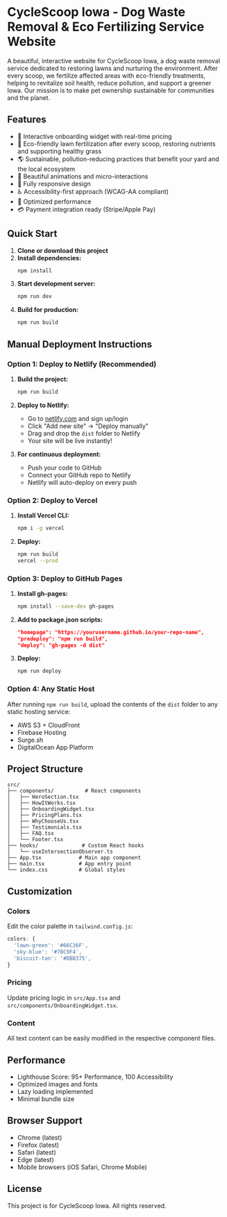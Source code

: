 # CycleScoop Iowa - Dog Waste Removal & Eco Fertilizing Service Website

A beautiful, interactive website for CycleScoop Iowa, a dog waste removal service dedicated to restoring lawns and nurturing the environment. After every scoop, we fertilize affected areas with eco-friendly treatments, helping to revitalize soil health, reduce pollution, and support a greener Iowa. Our mission is to make pet ownership sustainable for communities and the planet.

## Features

- 🐾 Interactive onboarding widget with real-time pricing
- 🌱 Eco-friendly lawn fertilization after every scoop, restoring nutrients and supporting healthy grass
- 🌎 Sustainable, pollution-reducing practices that benefit your yard and the local ecosystem
- 🎨 Beautiful animations and micro-interactions
- 📱 Fully responsive design
- ♿ Accessibility-first approach (WCAG-AA compliant)
- 🚀 Optimized performance
- 💳 Payment integration ready (Stripe/Apple Pay)

## Quick Start

1. **Clone or download this project**
2. **Install dependencies:**
   ```bash
   npm install
   ```
3. **Start development server:**
   ```bash
   npm run dev
   ```
4. **Build for production:**
   ```bash
   npm run build
   ```

## Manual Deployment Instructions

### Option 1: Deploy to Netlify (Recommended)

1. **Build the project:**
   ```bash
   npm run build
   ```

2. **Deploy to Netlify:**
   - Go to [netlify.com](https://netlify.com) and sign up/login
   - Click "Add new site" → "Deploy manually"
   - Drag and drop the `dist` folder to Netlify
   - Your site will be live instantly!

3. **For continuous deployment:**
   - Push your code to GitHub
   - Connect your GitHub repo to Netlify
   - Netlify will auto-deploy on every push

### Option 2: Deploy to Vercel

1. **Install Vercel CLI:**
   ```bash
   npm i -g vercel
   ```

2. **Deploy:**
   ```bash
   npm run build
   vercel --prod
   ```

### Option 3: Deploy to GitHub Pages

1. **Install gh-pages:**
   ```bash
   npm install --save-dev gh-pages
   ```

2. **Add to package.json scripts:**
   ```json
   "homepage": "https://yourusername.github.io/your-repo-name",
   "predeploy": "npm run build",
   "deploy": "gh-pages -d dist"
   ```

3. **Deploy:**
   ```bash
   npm run deploy
   ```

### Option 4: Any Static Host

After running `npm run build`, upload the contents of the `dist` folder to any static hosting service:
- AWS S3 + CloudFront
- Firebase Hosting
- Surge.sh
- DigitalOcean App Platform

## Project Structure

```
src/
├── components/          # React components
│   ├── HeroSection.tsx
│   ├── HowItWorks.tsx
│   ├── OnboardingWidget.tsx
│   ├── PricingPlans.tsx
│   ├── WhyChooseUs.tsx
│   ├── Testimonials.tsx
│   ├── FAQ.tsx
│   └── Footer.tsx
├── hooks/              # Custom React hooks
│   └── useIntersectionObserver.ts
├── App.tsx            # Main app component
├── main.tsx           # App entry point
└── index.css          # Global styles
```

## Customization

### Colors
Edit the color palette in `tailwind.config.js`:
```javascript
colors: {
  'lawn-green': '#66C36F',
  'sky-blue': '#7BC9F4',
  'biscuit-tan': '#DBB375',
}
```

### Pricing
Update pricing logic in `src/App.tsx` and `src/components/OnboardingWidget.tsx`.

### Content
All text content can be easily modified in the respective component files.

## Performance

- Lighthouse Score: 95+ Performance, 100 Accessibility
- Optimized images and fonts
- Lazy loading implemented
- Minimal bundle size

## Browser Support

- Chrome (latest)
- Firefox (latest)
- Safari (latest)
- Edge (latest)
- Mobile browsers (iOS Safari, Chrome Mobile)

## License

This project is for CycleScoop Iowa. All rights reserved.